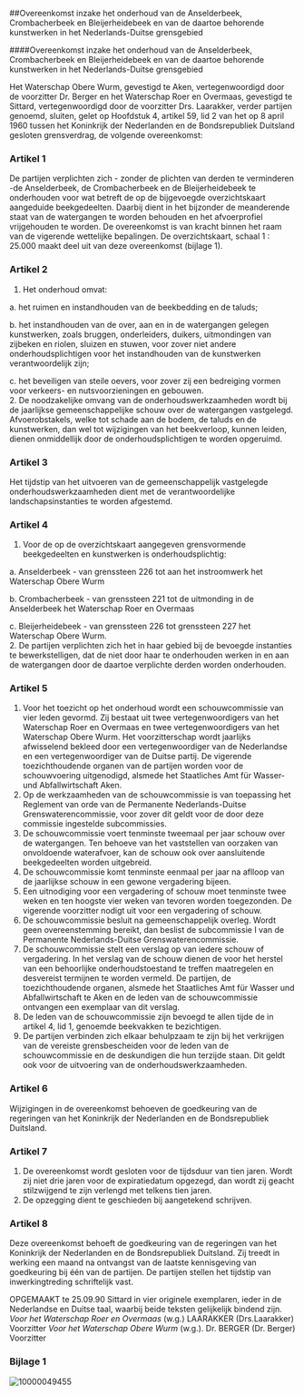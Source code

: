 <meta http-equiv='Content-Type' content='text/html; charset=utf-8' />

##Overeenkomst inzake het onderhoud van de Anselderbeek, Crombacherbeek en Bleijerheidebeek en van de daartoe behorende kunstwerken in het Nederlands-Duitse grensgebied

####Overeenkomst inzake het onderhoud van de Anselderbeek, Crombacherbeek en Bleijerheidebeek en van de daartoe behorende kunstwerken in het Nederlands-Duitse grensgebied

Het Waterschap Obere Wurm, gevestigd te Aken, vertegenwoordigd door de voorzitter Dr. Berger en het Waterschap Roer en Overmaas, gevestigd te Sittard, vertegenwoordigd door de voorzitter Drs. Laarakker, verder partijen genoemd, sluiten, gelet op Hoofdstuk 4, artikel 59, lid 2 van het op 8 april 1960 tussen het Koninkrijk der Nederlanden en de Bondsrepubliek Duitsland gesloten grensverdrag, de volgende overeenkomst:    

### Artikel  1  

De partijen verplichten zich - zonder de plichten van derden te verminderen -de Anselderbeek, de Crombacherbeek en de Bleijerheidebeek te onderhouden voor wat betreft de op de bijgevoegde overzichtskaart aangeduide beekgedeelten. Daarbij dient in het bijzonder de meanderende staat van de watergangen te worden behouden en het afvoerprofiel vrijgehouden te worden. De overeenkomst is van kracht binnen het raam van de vigerende wettelijke bepalingen. De overzichtskaart, schaal 1 : 25.000 maakt deel uit van deze overeenkomst (bijlage 1).  

### Artikel  2  

1.  Het onderhoud omvat: 

a. het ruimen en instandhouden van de beekbedding en de taluds;  

b. het instandhouden van de over, aan en in de watergangen gelegen kunstwerken, zoals bruggen, onderleiders, duikers, uitmondingen van zijbeken en riolen, sluizen en stuwen, voor zover niet andere onderhoudsplichtigen voor het instandhouden van de kunstwerken verantwoordelijk zijn;  

c. het beveiligen van steile oevers, voor zover zij een bedreiging vormen voor verkeers- en nutsvoorzieningen en gebouwen.     
2.  De noodzakelijke omvang van de onderhoudswerkzaamheden wordt bij de jaarlijkse gemeenschappelijke schouw over de watergangen vastgelegd. Afvoerobstakels, welke tot schade aan de bodem, de taluds en de kunstwerken, dan wel tot wijzigingen van het beekverloop, kunnen leiden, dienen onmiddellijk door de onderhoudsplichtigen te worden opgeruimd.   

### Artikel  3  

Het tijdstip van het uitvoeren van de gemeenschappelijk vastgelegde onderhoudswerkzaamheden dient met de verantwoordelijke landschapsinstanties te worden afgestemd.  

### Artikel  4  

1.  Voor de op de overzichtskaart aangegeven grensvormende beekgedeelten en kunstwerken is onderhoudsplichtig: 

a. Anselderbeek - van grenssteen 226 tot aan het instroomwerk het Waterschap Obere Wurm  

b. Crombacherbeek - van grenssteen 221 tot de uitmonding in de Anselderbeek het Waterschap Roer en Overmaas  

c. Bleijerheidebeek - van grenssteen 226 tot grenssteen 227 het Waterschap Obere Wurm.     
2.  De partijen verplichten zich het in haar gebied bij de bevoegde instanties te bewerkstelligen, dat de niet door haar te onderhouden werken in en aan de watergangen door de daartoe verplichte derden worden onderhouden.   

### Artikel  5  

1.  Voor het toezicht op het onderhoud wordt een schouwcommissie van vier leden gevormd. Zij bestaat uit twee vertegenwoordigers van het Waterschap Roer en Overmaas en twee vertegenwoordigers van het Waterschap Obere Wurm. Het voorzitterschap wordt jaarlijks afwisselend bekleed door een vertegenwoordiger van de Nederlandse en een vertegenwoordiger van de Duitse partij. De vigerende toezichthoudende organen van de partijen worden voor de schouwvoering uitgenodigd, alsmede het Staatliches Amt für Wasser- und Abfallwirtschaft Aken.   
2.  Op de werkzaamheden van de schouwcommissie is van toepassing het Reglement van orde van de Permanente Nederlands-Duitse Grenswaterencommissie, voor zover dit geldt voor de door deze commissie ingestelde subcommissies.   
3.  De schouwcommissie voert tenminste tweemaal per jaar schouw over de watergangen. Ten behoeve van het vaststellen van oorzaken van onvoldoende waterafvoer, kan de schouw ook over aansluitende beekgedeelten worden uitgebreid.   
4.  De schouwcommissie komt tenminste eenmaal per jaar na aflloop van de jaarlijkse schouw in een gewone vergadering bijeen.   
5.  Een uitnodiging voor een vergadering of schouw moet tenminste twee weken en ten hoogste vier weken van tevoren worden toegezonden. De vigerende voorzitter nodigt uit voor een vergadering of schouw.   
6.  De schouwcommissie besluit na gemeenschappelijk overleg. Wordt geen overeenstemming bereikt, dan beslist de subcommissie I van de Permanente Nederlands-Duitse Grenswaterencommissie.   
7.  De schouwcommissie stelt een verslag op van iedere schouw of vergadering. In het verslag van de schouw dienen de voor het herstel van een behoorlijke onderhoudstoestand te treffen maatregelen en desvereist termijnen te worden vermeld. De partijen, de toezichthoudende organen, alsmede het Staatliches Amt für Wasser und Abfallwirtschaft te Aken en de leden van de schouwcommissie ontvangen een exemplaar van dit verslag.   
8.  De leden van de schouwcommissie zijn bevoegd te allen tijde de in artikel 4, lid 1, genoemde beekvakken te bezichtigen.   
9.  De partijen verbinden zich elkaar behulpzaam te zijn bij het verkrijgen van de vereiste grensbescheiden voor de leden van de schouwcommissie en de deskundigen die hun terzijde staan. Dit geldt ook voor de uitvoering van de onderhoudswerkzaamheden.   

### Artikel  6  

Wijzigingen in de overeenkomst behoeven de goedkeuring van de regeringen van het Koninkrijk der Nederlanden en de Bondsrepubliek Duitsland.  

### Artikel  7  

1.  De overeenkomst wordt gesloten voor de tijdsduur van tien jaren. Wordt zij niet drie jaren voor de expiratiedatum opgezegd, dan wordt zij geacht stilzwijgend te zijn verlengd met telkens tien jaren.   
2.  De opzegging dient te geschieden bij aangetekend schrijven.   

### Artikel  8  

Deze overeenkomst behoeft de goedkeuring van de regeringen van het Koninkrijk der Nederlanden en de Bondsrepubliek Duitsland. Zij treedt in werking een maand na ontvangst van de laatste kennisgeving van goedkeuring bij één van de partijen. De partijen stellen het tijdstip van inwerkingtreding schriftelijk vast.  

OPGEMAAKT te 25.09.90 Sittard in vier originele exemplaren, ieder in de Nederlandse en Duitse taal, waarbij beide teksten gelijkelijk bindend zijn.  *Voor het Waterschap Roer en Overmaas*  (w.g.) LAARAKKER (Drs.Laarakker) Voorzitter  *Voor het Waterschap Obere Wurm*  (w.g.). Dr. BERGER (Dr. Berger) Voorzitter  

### Bijlage  1  

![10000049455](http://wetten.overheid.nl/Illustration/10000049455)

